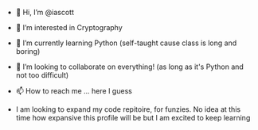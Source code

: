 - 👋 Hi, I’m @iascott
- 👀 I’m interested in Cryptography
- 🌱 I’m currently learning Python (self-taught cause class is long and boring)
- 💞️ I’m looking to collaborate on everything! (as long as it's Python and not too difficult)
- 📫 How to reach me ... here I guess

- I am looking to expand my code repitoire, for funzies. No idea at this time how expansive this profile will be but I am excited to keep learning
